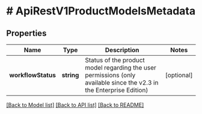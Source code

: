 # # ApiRestV1ProductModelsMetadata

## Properties

Name | Type | Description | Notes
------------ | ------------- | ------------- | -------------
**workflowStatus** | **string** | Status of the product model regarding the user permissions (only available since the v2.3 in the Enterprise Edition) | [optional]

[[Back to Model list]](../../README.md#models) [[Back to API list]](../../README.md#endpoints) [[Back to README]](../../README.md)
